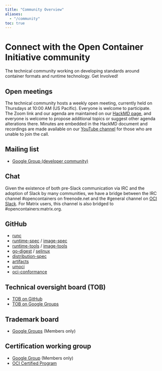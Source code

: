 ```yaml
---
title: "Community Overview"
aliases: 
  - "/community"
toc: true
---
```


# Connect with the Open Container Initiative community

The technical community working on developing standards around container formats and runtime technology.  Get Involved!

## Open meetings

The technical community hosts a weekly open meeting, currently held on Thursdays at 10:00 AM (US Pacific). Everyone is welcome to participate. The Zoom link and our agenda are maintained on our [HackMD page](https://hackmd.io/El8Dd2xrTlCaCG59ns5cwg), and everyone is welcome to propose additional topics or suggest other agenda alterations there. Minutes are embedded in the HackMD document and recordings are made available on our [YouTube channel](https://www.youtube.com/channel/UCpGceic1q4-3Tai0kgeBcwg) for those who are unable to join the call.

## Mailing list 

- [Google Group (developer community)](https://groups.google.com/a/opencontainers.org/forum/#!forum/dev)

## Chat 

Given the existence of both pre-Slack communication via IRC and the adoption of Slack by many communities, we have a bridge between the
IRC channel #opencontainers on freenode.net and the #general channel on [OCI Slack](https://communityinviter.com/apps/opencontainers/join-the-oci-community). For Matrix users, this channel
is also bridged to #opencontainers:matrix.org.

## GitHub 

- [runc](https://github.com/opencontainers/runc)
- [runtime-spec](https://github.com/opencontainers/runtime-spec) / [image-spec](https://github.com/opencontainers/image-spec)
- [runtime-tools](https://github.com/opencontainers/runtime-tools) / [image-tools](https://github.com/opencontainers/image-tools)
- [go-digest](https://github.com/opencontainers/go-digest) / [selinux](https://github.com/opencontainers/selinux)
- [distribution-spec](https://github.com/opencontainers/distribution-spec)
- [artifacts](https://github.com/opencontainers/artifacts)
- [umoci](https://github.com/opencontainers/umoci)
- [oci-conformance](https://github.com/opencontainers/oci-conformance)

## Technical oversight board (TOB) 

- [TOB on GitHub](https://github.com/opencontainers/tob)
- [TOB on Google Groups](https://groups.google.com/a/opencontainers.org/forum/#!forum/tob)

## Trademark board 

- [Google Groups](https://groups.google.com/a/opencontainers.org/forum/#!forum/trademark-board) (Members only)

## Certification working group 

- [Google Group](https://groups.google.com/a/opencontainers.org/forum/#!forum/cert-wg) (Members only)
- [OCI Certified Program](/community/certified)
